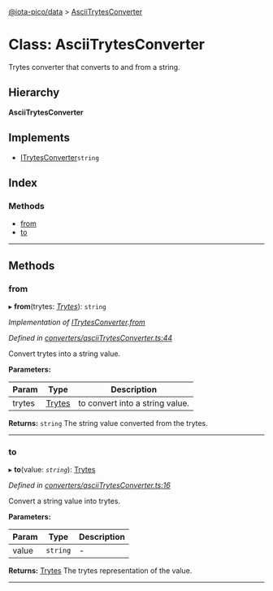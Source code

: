 [@iota-pico/data](../README.md) > [AsciiTrytesConverter](../classes/asciitrytesconverter.md)

# Class: AsciiTrytesConverter

Trytes converter that converts to and from a string.

## Hierarchy

**AsciiTrytesConverter**

## Implements

* [ITrytesConverter](../interfaces/itrytesconverter.md)`string`

## Index

### Methods

* [from](asciitrytesconverter.md#from)
* [to](asciitrytesconverter.md#to)

---

## Methods

<a id="from"></a>

###  from

▸ **from**(trytes: *[Trytes](trytes.md)*): `string`

*Implementation of [ITrytesConverter](../interfaces/itrytesconverter.md).[from](../interfaces/itrytesconverter.md#from)*

*Defined in [converters/asciiTrytesConverter.ts:44](https://github.com/iota-pico/data/blob/11a821c/src/converters/asciiTrytesConverter.ts#L44)*

Convert trytes into a string value.

**Parameters:**

| Param | Type | Description |
| ------ | ------ | ------ |
| trytes | [Trytes](trytes.md)   |  to convert into a string value. |

**Returns:** `string`
The string value converted from the trytes.

___

<a id="to"></a>

###  to

▸ **to**(value: *`string`*): [Trytes](trytes.md)

*Defined in [converters/asciiTrytesConverter.ts:16](https://github.com/iota-pico/data/blob/11a821c/src/converters/asciiTrytesConverter.ts#L16)*

Convert a string value into trytes.

**Parameters:**

| Param | Type | Description |
| ------ | ------ | ------ |
| value | `string`   |  - |

**Returns:** [Trytes](trytes.md)
The trytes representation of the value.

___

